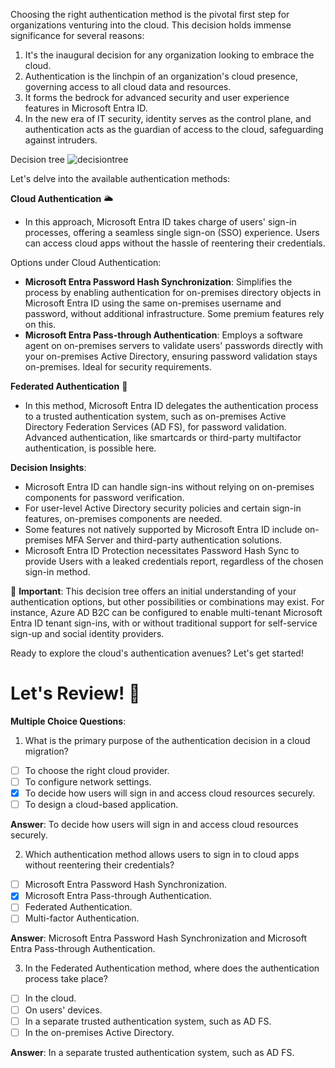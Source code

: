 
Choosing the right authentication method is the pivotal first step for organizations venturing into the cloud. This decision holds immense significance for several reasons:

1. It's the inaugural decision for any organization looking to embrace the cloud.
2. Authentication is the linchpin of an organization's cloud presence, governing access to all cloud data and resources.
3. It forms the bedrock for advanced security and user experience features in Microsoft Entra ID.
4. In the new era of IT security, identity serves as the control plane, and authentication acts as the guardian of access to the cloud, safeguarding against intruders.

Decision tree ![decisiontree](https://learn.microsoft.com/en-us/training/wwl-azure/hybrid-identity/media/az500-authentication-decision-tree-710a71fc.png)

Let's delve into the available authentication methods:

**Cloud Authentication** 🌥️

- In this approach, Microsoft Entra ID takes charge of users' sign-in processes, offering a seamless single sign-on (SSO) experience. Users can access cloud apps without the hassle of reentering their credentials.

Options under Cloud Authentication:
- **Microsoft Entra Password Hash Synchronization**: Simplifies the process by enabling authentication for on-premises directory objects in Microsoft Entra ID using the same on-premises username and password, without additional infrastructure. Some premium features rely on this.
- **Microsoft Entra Pass-through Authentication**: Employs a software agent on on-premises servers to validate users' passwords directly with your on-premises Active Directory, ensuring password validation stays on-premises. Ideal for security requirements.

**Federated Authentication** 🤝

- In this method, Microsoft Entra ID delegates the authentication process to a trusted authentication system, such as on-premises Active Directory Federation Services (AD FS), for password validation. Advanced authentication, like smartcards or third-party multifactor authentication, is possible here.

**Decision Insights**:

- Microsoft Entra ID can handle sign-ins without relying on on-premises components for password verification.
- For user-level Active Directory security policies and certain sign-in features, on-premises components are needed.
- Some features not natively supported by Microsoft Entra ID include on-premises MFA Server and third-party authentication solutions.
- Microsoft Entra ID Protection necessitates Password Hash Sync to provide Users with a leaked credentials report, regardless of the chosen sign-in method.

📢 **Important**: This decision tree offers an initial understanding of your authentication options, but other possibilities or combinations may exist. For instance, Azure AD B2C can be configured to enable multi-tenant Microsoft Entra ID tenant sign-ins, with or without traditional support for self-service sign-up and social identity providers.

Ready to explore the cloud's authentication avenues? Let's get started!

# Let's Review! 🧐

**Multiple Choice Questions**:

1. What is the primary purpose of the authentication decision in a cloud migration?

- [ ] To choose the right cloud provider.
- [ ] To configure network settings.
- [x] To decide how users will sign in and access cloud resources securely.
- [ ] To design a cloud-based application.

**Answer**: To decide how users will sign in and access cloud resources securely.

2. Which authentication method allows users to sign in to cloud apps without reentering their credentials?

- [ ] Microsoft Entra Password Hash Synchronization.
- [x] Microsoft Entra Pass-through Authentication.
- [ ] Federated Authentication.
- [ ] Multi-factor Authentication.

**Answer**: Microsoft Entra Password Hash Synchronization and Microsoft Entra Pass-through Authentication.

3. In the Federated Authentication method, where does the authentication process take place?

- [ ] In the cloud.
- [ ] On users' devices.
- [ ] In a separate trusted authentication system, such as AD FS.
- [ ] In the on-premises Active Directory.

**Answer**: In a separate trusted authentication system, such as AD FS.